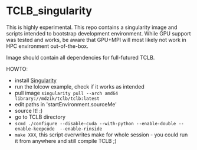 # TCLB_singularity


This is highly experimental. This repo contains a singularity image and scripts intended to bootstrap development environment. While GPU support was tested and works, be aware that GPU+MPI will most likely not work in HPC environment out-of-the-box.

Image should contain all dependencies for full-futured TCLB.

HOWTO:

- install [Singularity](https://sylabs.io/guides/3.6/user-guide/quick_start.html)
- run the lolcow example, check if it works as intended
- pull image `singularity pull --arch amd64 library://mdzik/tclb/tclb:latest`
- edit paths in 'startEnvironment.sourceMe'
- source It! :)
- go to TCLB directory
- `scmd ./configure --disable-cuda --with-python --enable-double --enable-keepcode  --enable-rinside`
- `make XXX`, this script overwrites make for whole session - you could run it from anywhere and still compile TCLB ;)
